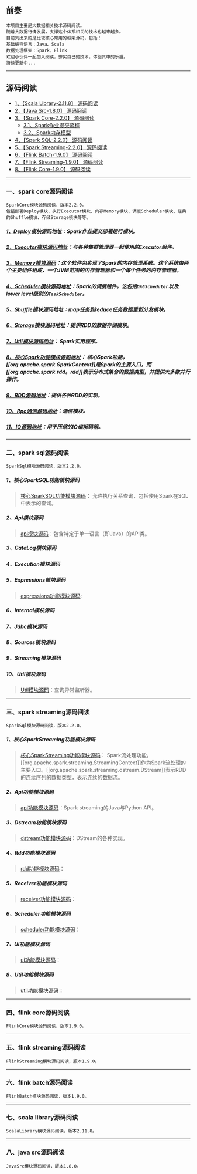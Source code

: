 ## 前奏
    本项目主要是大数据相关技术源码阅读。
    随着大数据行情发展，支撑这个体系相关的技术也越来越多。
    目前列出来的是比较核心常用的框架源码，包括：
    基础编程语言：Java、Scala
    数据处理框架：Spark、Flink
    欢迎小伙伴一起加入阅读，夯实自己的技术，体验其中的乐趣。
    持续更新中...

---
## **源码阅读**
* [1、【Scala Library-2.11.8】 源码阅读](ScalaLibrary)
* [2、【Java Src-1.8.0】 源码阅读](JavaSrc)
* [3、【Spark Core-2.2.0】 源码阅读](SparkCore)
  - [3.1、Spark作业提交流程](SparkCore/src/main/doc/Spark作业提交流程.md)
  - [3.2、Spark内存模型](SparkCore/src/main/doc/Spark内存模型.md)
* [4、【Spark SQL-2.2.0】 源码阅读](SparkSqlCore)
* [5、【Spark Streaming-2.2.0】 源码阅读](SparkStreaming)
* [6、【Flink Batch-1.9.0】 源码阅读](FlinkBatch)
* [7、【Flink Streaming-1.9.0】 源码阅读](FlinkStreaming)
* [8、【Flink Core-1.9.0】 源码阅读](FlinkCore)

---
### 一、spark core源码阅读
    SparkCore模块源码阅读，版本2.2.0。
    包括部署Deploy模块、执行Executor模块、内存Memory模块、调度Scheduler模块、经典的Shuffle模块、存储Storage模块等等。
##### [1、Deploy模块源码地址](SparkCore/src/main/scala/org/apache/spark/deploy)：Spark作业提交部署运行模块。
##### [2、Executor模块源码地址](SparkCore/src/main/scala/org/apache/spark/executor)：与各种集群管理器一起使用的Executor组件。
##### [3、Memory模块源码](SparkCore/src/main/scala/org/apache/spark/memory)：这个软件包实现了Spark的内存管理系统。这个系统由两个主要组件组成，一个JVM范围的内存管理器和一个每个任务的内存管理器。
##### [4、Scheduler模块源码地址](SparkCore/src/main/scala/org/apache/spark/scheduler)：Spark的调度组件。这包括`DAGScheduler`以及lower level级别的`TaskScheduler`。
##### [5、Shuffle模块源码地址](SparkCore/src/main/scala/org/apache/spark/shuffle)：map任务到reduce任务数据重新分发模块。
##### [6、Storage模块源码地址](SparkCore/src/main/scala/org/apache/spark/storage)：提供RDD的数据存储模块。
##### [7、Util模块源码地址](SparkCore/src/main/scala/org/apache/spark/util)： Spark实用程序。
##### [8、核心Spark功能模块源码地址](SparkCore/src/main/scala/org/apache/spark)： 核心Spark功能，[[org.apache.spark.SparkContext]]是Spark的主要入口，而[[org.apache.spark.rdd。rdd]]表示分布式集合的数据类型，并提供大多数并行操作。
##### [9、RDD源码地址](SparkCore/src/main/scala/org/apache/spark/rdd)：提供各种RDD的实现。
##### [10、Rpc通信源码地址](SparkCore/src/main/scala/org/apache/spark/rpc)：通信模块。
##### [11、IO源码地址](SparkCore/src/main/scala/org/apache/spark/io)：用于压缩的IO编解码器。

---
### 二、spark sql源码阅读
    SparkSql模块源码阅读，版本2.2.0。
##### 1、核心SparkSQL功能模块源码
> [核心SparkSQL功能模块源码](SparkSqlCore/src/main/scala/org/apache/spark/sql)： 允许执行关系查询，包括使用Spark在SQL中表示的查询。
##### 2、Api模块源码
> [api模块源码](SparkSqlCore/src/main/scala/org/apache/spark/sql/api)：包含特定于单一语言（即Java）的API类。
##### 3、CataLog模块源码
##### 4、Execution模块源码
##### 5、Expressions模块源码
> [expressions功能模块源码](SparkSqlCore/src/main/scala/org/apache/spark/sql/expressions):
##### 6、Internal模块源码
##### 7、Jdbc模块源码
##### 8、Sources模块源码
##### 9、Streaming模块源码
##### 10、Util模块源码
> [Util模块源码](SparkSqlCore/src/main/scala/org/apache/spark/sql/util)：查询异常监听器。

---
### 三、spark streaming源码阅读
    SparkSql模块源码阅读，版本2.2.0。
##### 1、核心SparkStreaming功能模块源码
> [核心SparkStreaming功能模块源码](SparkStreaming/src/main/scala/org/apache/spark)： Spark流处理功能。[[org.apache.spark.streaming.StreamingContext]]作为Spark流处理的主要入口。[[org.apache.spark.streaming.dstream.DStream]]表示RDD的连续序列的数据类型，表示连续的数据流。
##### 2、Api功能模块源码
> [api功能模块源码](SparkStreaming/src/main/scala/org/apache/spark/streaming/api)：Spark streaming的Java与Python API。
##### 3、Dstream功能模块源码
> [dstream功能模块源码](SparkStreaming/src/main/scala/org/apache/spark/streaming/dstream)：DStream的各种实现。
##### 4、Rdd功能模块源码
> [rdd功能模块源码](SparkStreaming/src/main/scala/org/apache/spark/streaming/rdd)：
##### 5、Receiver功能模块源码
> [receiver功能模块源码](SparkStreaming/src/main/scala/org/apache/spark/streaming/receiver)：
##### 6、Scheduler功能模块源码
> [scheduler功能模块源码](SparkStreaming/src/main/scala/org/apache/spark/streaming/scheduler)：
##### 7、Ui功能模块源码
> [ui功能模块源码](SparkStreaming/src/main/scala/org/apache/spark/streaming/ui)：
##### 8、Util功能模块源码
> [util功能模块源码](SparkStreaming/src/main/scala/org/apache/spark/streaming/util)：

---
### 四、flink core源码阅读
    FlinkCore模块源码阅读，版本1.9.0。

---
### 五、flink streaming源码阅读
    FlinkStreaming模块源码阅读，版本1.9.0。

---
### 六、flink batch源码阅读
    FlinkBatch模块源码阅读，版本1.9.0。

---
### 七、scala library源码阅读
    ScalaLibrary模块源码阅读，版本2.11.8。

---
### 八、java src源码阅读
    JavaSrc模块源码阅读，版本1.8.0。

